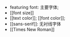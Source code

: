 - featuring font: 主要字体;
- [[font size]]
- [[text color]]; [[font color]]; 
- [[sans-serif]]: 无衬线字体
- [[Times New Roman]]
